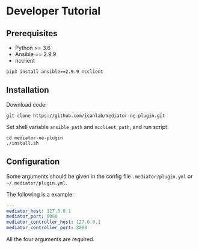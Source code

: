 # Developer Tutorial

## Prerequisites

- Python >= 3.6
- Ansible == 2.9.9
- ncclient

```
pip3 install ansible==2.9.9 ncclient
```

## Installation

Download code:

```
git clone https://github.com/icanlab/mediator-ne-plugin.git
```

Set shell variable `ansible_path` and `ncclient_path`, and run script:

```
cd mediator-ne-plugin
./install.sh
```

## Configuration

Some arguments should be given in the config file `.mediator/plugin.yml` or `~/.mediator/plugin.yml`.

The following is a example:

```yaml
---
mediator_host: 127.0.0.1
mediator_port: 8080
mediator_controller_host: 127.0.0.1
mediator_controller_port: 8089
```

All the four arguments are required.

